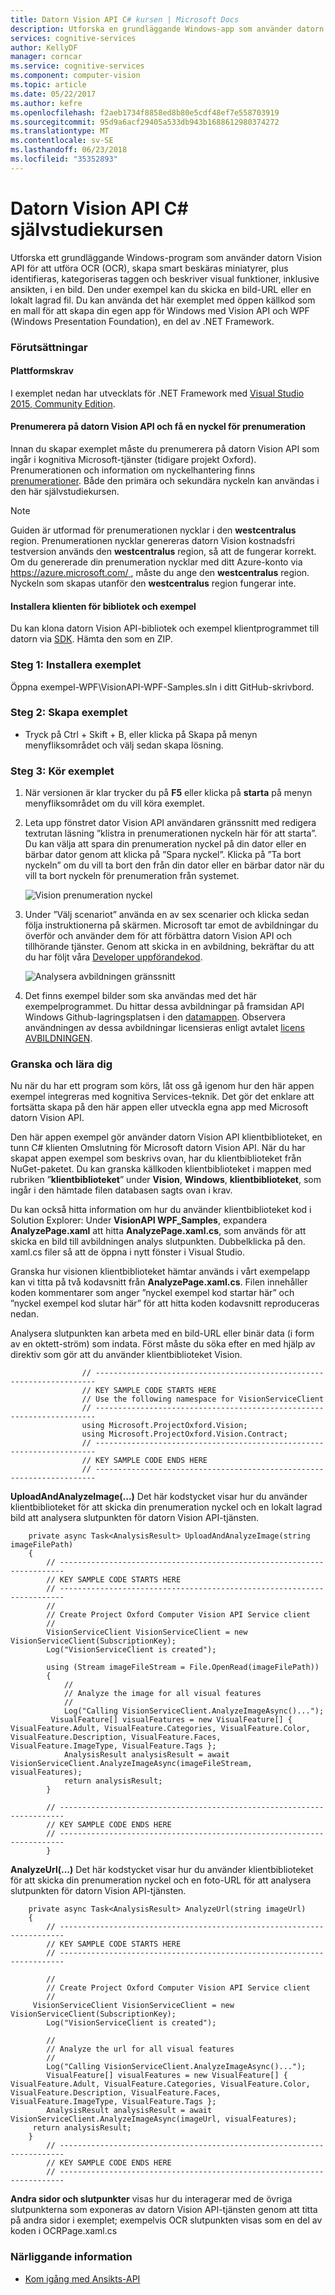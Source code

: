 ```yaml
---
title: Datorn Vision API C# kursen | Microsoft Docs
description: Utforska en grundläggande Windows-app som använder datorn Vision API i kognitiva Microsoft-tjänster. Utföra OCR, skapa miniatyrbilder och arbeta med visuella funktioner i en bild.
services: cognitive-services
author: KellyDF
manager: corncar
ms.service: cognitive-services
ms.component: computer-vision
ms.topic: article
ms.date: 05/22/2017
ms.author: kefre
ms.openlocfilehash: f2aeb1734f8858ed8b80e5cdf48ef7e558703919
ms.sourcegitcommit: 95d9a6acf29405a533db943b1688612980374272
ms.translationtype: MT
ms.contentlocale: sv-SE
ms.lasthandoff: 06/23/2018
ms.locfileid: "35352893"
---
```

# <a name="computer-vision-api-c35-tutorial"></a>Datorn Vision API C&#35; självstudiekursen

Utforska ett grundläggande Windows-program som använder datorn Vision API för att utföra OCR (OCR), skapa smart beskäras miniatyrer, plus identifieras, kategoriseras taggen och beskriver visual funktioner, inklusive ansikten, i en bild. Den under exempel kan du skicka en bild-URL eller en lokalt lagrad fil. Du kan använda det här exemplet med öppen källkod som en mall för att skapa din egen app för Windows med Vision API och WPF (Windows Presentation Foundation), en del av .NET Framework.

### <a name="prerequisites"></a>Förutsättningar

#### <a name="platform-requirements"></a>Plattformskrav

I exemplet nedan har utvecklats för .NET Framework med [Visual Studio 2015, Community Edition](https://www.visualstudio.com/downloads/).

#### <a name="subscribe-to-computer-vision-api-and-get-a-subscription-key"></a>Prenumerera på datorn Vision API och få en nyckel för prenumeration 

Innan du skapar exemplet måste du prenumerera på datorn Vision API som ingår i kognitiva Microsoft-tjänster (tidigare projekt Oxford). Prenumerationen och information om nyckelhantering finns [prenumerationer](https://azure.microsoft.com/try/cognitive-services/). Både den primära och sekundära nyckeln kan användas i den här självstudiekursen. 

> [!NOTE]
> Guiden är utformad för prenumerationen nycklar i den **westcentralus** region. Prenumerationen nycklar genereras datorn Vision kostnadsfri testversion används den **westcentralus** region, så att de fungerar korrekt. Om du genererade din prenumeration nycklar med ditt Azure-konto via [ https://azure.microsoft.com/ ](https://azure.microsoft.com/), måste du ange den **westcentralus** region. Nyckeln som skapas utanför den **westcentralus** region fungerar inte.

#### <a name="get-the-client-library-and-example"></a>Installera klienten för bibliotek och exempel

Du kan klona datorn Vision API-bibliotek och exempel klientprogrammet till datorn via [SDK](https://www.github.com/microsoft/cognitive-vision-windows). Hämta den som en ZIP.

### <a name="Step1">Steg 1: Installera exemplet</a>

Öppna exempel-WPF\VisionAPI-WPF-Samples.sln i ditt GitHub-skrivbord.

### <a name="Step2">Steg 2: Skapa exemplet</a>

* Tryck på Ctrl + Skift + B, eller klicka på Skapa på menyn menyfliksområdet och välj sedan skapa lösning.

### <a name="Step3">Steg 3: Kör exemplet</a>

1. När versionen är klar trycker du på **F5** eller klicka på **starta** på menyn menyfliksområdet om du vill köra exemplet.
2. Leta upp fönstret dator Vision API användaren gränssnitt med redigera textrutan läsning ”klistra in prenumerationen nyckeln här för att starta”.
Du kan välja att spara din prenumeration nyckel på din dator eller en bärbar dator genom att klicka på ”Spara nyckel”. Klicka på ”Ta bort nyckeln” om du vill ta bort den från din dator eller en bärbar dator när du vill ta bort nyckeln för prenumeration från systemet.

    ![Vision prenumeration nyckel](../Images/Vision_UI_Subscription.PNG)

3. Under ”Välj scenariot” använda en av sex scenarier och klicka sedan följa instruktionerna på skärmen. Microsoft tar emot de avbildningar du överför och använder dem för att förbättra datorn Vision API och tillhörande tjänster. Genom att skicka in en avbildning, bekräftar du att du har följt våra [Developer uppförandekod](https://azure.microsoft.com/support/legal/developer-code-of-conduct/).

    ![Analysera avbildningen gränssnitt](../Images/Analyze_Image_Example.PNG)

4. Det finns exempel bilder som ska användas med det här exempelprogrammet. Du hittar dessa avbildningar på framsidan API Windows Github-lagringsplatsen i den [datamappen](https://github.com/Microsoft/Cognitive-Face-Windows/tree/master/Data). Observera användningen av dessa avbildningar licensieras enligt avtalet [licens AVBILDNINGEN](https://github.com/Microsoft/Cognitive-Face-Windows/blob/master/LICENSE-IMAGE.md).

### <a name="Review">Granska och lära dig</a>

Nu när du har ett program som körs, låt oss gå igenom hur den här appen exempel integreras med kognitiva Services-teknik. Det gör det enklare att fortsätta skapa på den här appen eller utveckla egna app med Microsoft datorn Vision API.

Den här appen exempel gör använder datorn Vision API klientbiblioteket, en tunn C# klienten Omslutning för Microsoft datorn Vision API. När du har skapat appen exempel som beskrivs ovan, har du klientbiblioteket från NuGet-paketet. Du kan granska källkoden klientbiblioteket i mappen med rubriken ”**klientbiblioteket**” under **Vision**, **Windows**, **klientbiblioteket**, som ingår i den hämtade filen databasen sagts ovan i krav.

Du kan också hitta information om hur du använder klientbiblioteket kod i Solution Explorer: Under **VisionAPI WPF_Samples**, expandera **AnalyzePage.xaml** att hitta **AnalyzePage.xaml.cs**, som används för att skicka en bild till avbildningen analys slutpunkten. Dubbelklicka på den. xaml.cs filer så att de öppna i nytt fönster i Visual Studio.

Granska hur visionen klientbiblioteket hämtar används i vårt exempelapp kan vi titta på två kodavsnitt från **AnalyzePage.xaml.cs**. Filen innehåller koden kommentarer som anger ”nyckel exempel kod startar här” och ”nyckel exempel kod slutar här” för att hitta koden kodavsnitt reproduceras nedan.

Analysera slutpunkten kan arbeta med en bild-URL eller binär data (i form av en oktett-ström) som indata. Först måste du söka efter en med hjälp av direktiv som gör att du använder klientbiblioteket Vision.

```
                // ----------------------------------------------------------------------
                // KEY SAMPLE CODE STARTS HERE
                // Use the following namespace for VisionServiceClient 
                // ---------------------------------------------------------------------- 
                using Microsoft.ProjectOxford.Vision; 
                using Microsoft.ProjectOxford.Vision.Contract; 
                // ----------------------------------------------------------------------
                // KEY SAMPLE CODE ENDS HERE 
                // ----------------------------------------------------------------------

```
**UploadAndAnalyzeImage(...)**  Det här kodstycket visar hur du använder klientbiblioteket för att skicka din prenumeration nyckel och en lokalt lagrad bild att analysera slutpunkten för datorn Vision API-tjänsten.

```
    private async Task<AnalysisResult> UploadAndAnalyzeImage(string imageFilePath)
    {
        // -----------------------------------------------------------------------
        // KEY SAMPLE CODE STARTS HERE
        // -----------------------------------------------------------------------  
        //
        // Create Project Oxford Computer Vision API Service client
        //
        VisionServiceClient VisionServiceClient = new VisionServiceClient(SubscriptionKey);
        Log("VisionServiceClient is created");
    
        using (Stream imageFileStream = File.OpenRead(imageFilePath))
        {
            //
            // Analyze the image for all visual features
            //
            Log("Calling VisionServiceClient.AnalyzeImageAsync()...");
         VisualFeature[] visualFeatures = new VisualFeature[] { VisualFeature.Adult, VisualFeature.Categories, VisualFeature.Color, VisualFeature.Description, VisualFeature.Faces, VisualFeature.ImageType, VisualFeature.Tags };
            AnalysisResult analysisResult = await VisionServiceClient.AnalyzeImageAsync(imageFileStream, visualFeatures);
            return analysisResult;
        }
    
        // -----------------------------------------------------------------------
        // KEY SAMPLE CODE ENDS HERE
        // -----------------------------------------------------------------------
        }
```
**AnalyzeUrl(...)**  Det här kodstycket visar hur du använder klientbiblioteket för att skicka din prenumeration nyckel och en foto-URL för att analysera slutpunkten för datorn Vision API-tjänsten.

```
    private async Task<AnalysisResult> AnalyzeUrl(string imageUrl)
    {
        // -----------------------------------------------------------------------
        // KEY SAMPLE CODE STARTS HERE
        // -----------------------------------------------------------------------
    
        //
        // Create Project Oxford Computer Vision API Service client
        //
     VisionServiceClient VisionServiceClient = new VisionServiceClient(SubscriptionKey);
        Log("VisionServiceClient is created");
    
        //
        // Analyze the url for all visual features
        //
        Log("Calling VisionServiceClient.AnalyzeImageAsync()...");
        VisualFeature[] visualFeatures = new VisualFeature[] { VisualFeature.Adult, VisualFeature.Categories, VisualFeature.Color, VisualFeature.Description, VisualFeature.Faces, VisualFeature.ImageType, VisualFeature.Tags };
        AnalysisResult analysisResult = await VisionServiceClient.AnalyzeImageAsync(imageUrl, visualFeatures);
     return analysisResult;
    }
        // -----------------------------------------------------------------------
        // KEY SAMPLE CODE ENDS HERE
        // -----------------------------------------------------------------------
```
**Andra sidor och slutpunkter** visas hur du interagerar med de övriga slutpunkterna som exponeras av datorn Vision API-tjänsten genom att titta på andra sidor i exemplet; exempelvis OCR slutpunkten visas som en del av koden i OCRPage.xaml.cs 

### <a name="Related">Närliggande information</a>
 * [Kom igång med Ansikts-API](../../Face/Tutorials/FaceAPIinCSharpTutorial.md)
 
 


